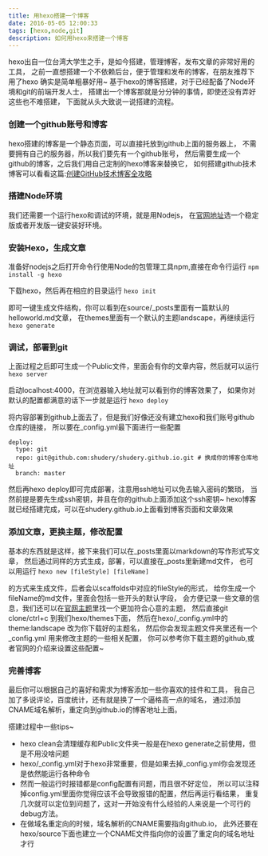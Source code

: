 ```yaml
---
title: 用hexo搭建一个博客
date: 2016-05-05 12:00:33
tags: [hexo,node,git]
description: 如何用hexo来搭建一个博客
---
```

hexo出自一位台湾大学生之手，是如今搭建，管理博客，发布文章的非常好用的工具，
之前一直想搭建一个不依赖后台，便于管理和发布的博客，在朋友推荐下用了hexo
确实是简单粗暴好用~
基于hexo的博客搭建，对于已经配备了Node环境和git的前端开发人士，
搭建出一个博客那就是分分钟的事情，即使还没有弄好这些也不难搭建，
下面就从头大致说一说搭建的流程。
<!--more-->
### 创建一个github账号和博客
hexo搭建的博客是一个静态页面，可以直接托放到github上面的服务器上，
不需要拥有自己的服务器，所以我们要先有一个github账号，
然后需要生成一个github的博客，之后我们用自己定制的hexo博客来替换它，
如何搭建github技术博客可以看看这篇:[创建GitHub技术博客全攻略](http://blog.csdn.net/renfufei/article/details/37725057/)
### 搭建Node环境
我们还需要一个运行hexo和调试的环境，就是用Nodejs，
在[官网地址](https://nodejs.org/en/)选一个稳定版或者开发版一键安装好环境。
### 安装Hexo，生成文章
准备好nodejs之后打开命令行使用Node的包管理工具npm,直接在命令行运行
``
npm install -g hexo
``

下载hexo，然后再在相应的目录运行
``
hexo init
``

即可一键生成文件结构，你可以看到在source/_posts里面有一篇默认的helloworld.md文章，
在themes里面有一个默认的主题landscape，再继续运行
``
hexo generate
``

### 调试，部署到git
上面过程之后即可生成一个Public文件，里面会有你的文章内容，然后就可以运行
``
hexo server
``

启动localhost:4000，在浏览器输入地址就可以看到你的博客效果了，
如果你对默认的配置都满意的话下一步就是运行
``
hexo deploy
``

将内容部署到github上面去了，但是我们好像还没有建立hexo和我们账号github仓库的链接，
所以要在_config.yml最下面进行一些配置
```
deploy:
  type: git
  repo: git@github.com:shudery/shudery.github.io.git # 换成你的博客仓库地址
  branch: master
```
然后再hexo deploy即可完成部署，注意用ssh地址可以免去输入密码的繁琐，
当然前提是要先生成ssh密钥，并且在你的github上面添加这个ssh密钥~
hexo博客就已经搭建完成，可以在shudery.github.io上面看到博客页面和文章效果
### 添加文章，更换主题，修改配置
基本的东西就是这样，接下来我们可以在_posts里面以markdown的写作形式写文章，
然后通过同样的方式生成，部署，可以直接在_posts里新建md文件，
也可以用运行
``
hexo new [fileStyle] [fileName]
``

的方式来生成文件，后者会以scaffolds中对应的fileStyle的形式，
给你生成一个fileName的md文件，里面会包括一些开头的默认字段，
会方便记录一些文章的信息，我们还可以在[官网主题](https://hexo.io/themes/)里找一个更加符合心意的主题，
然后直接git clone/ctrl+c 到我们hexo/themes下面，
然后在hexo/_config.yml中的 theme:landscape 改为你下载好的主题名，
然后你会发现主题文件夹里还有一个_config.yml 用来修改主题的一些相关配置，
你可以参考你下载主题的github,或者官网的介绍来设置这些配置~
### 完善博客
最后你可以根据自己的喜好和需求为博客添加一些你喜欢的挂件和工具，
我自己加了多说评论，百度统计，还有就是换了一个逼格高一点的域名，
通过添加CNAME域名解析，重定向到github.io的博客地址上面。

搭建过程中一些tips~

* hexo clean会清理缓存和Public文件夹一般是在hexo generate之前使用，但是不用没啥问题
* hexo/_config.yml对于hexo非常重要，但是如果去掉_config.yml你会发现还是依然能运行各种命令
* 然而一般运行时报错都是config配置有问题，而且很不好定位，
  所以可以注释掉config.yml里面你觉得应该不会导致报错的配置，然后再运行看结果，
  重复几次就可以定位到问题了，这对一开始没有什么经验的人来说是一个可行的debug方法。
* 在做域名重定向的时候，域名解析的CNAME需要指向github.io，
  此外还要在hexo/source下面也建立一个CNAME文件指向你的设置了重定向的域名地址才行